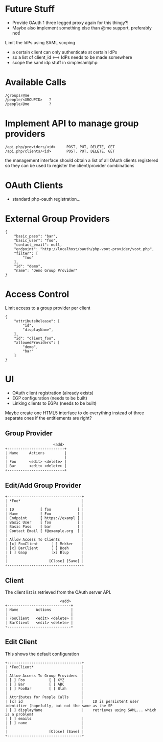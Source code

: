 # Future Stuff
* Provide OAuth 1 three legged proxy again for this thingy?!
* Maybe also implement something else than @me support, preferably not!

Limit the IdPs using SAML scoping
* a certain client can only authenticate at certain IdPs 
* so a list of client_id <--> IdPs needs to be made somewhere
* scope the saml idp stuff in simplesamlphp

# Available Calls
    /groups/@me
    /people/<GROUPID>   ?
    /people/@me         ?

# Implement API to manage group providers
    /api.php/providers/<id>     POST, PUT, DELETE, GET
    /api.php/clients/<id>       POST, PUT, DELETE, GET

the management interface should obtain a list of all OAuth clients registered
so they can be used to register the client/provider combinations

# OAuth Clients
* standard php-oauth registration...

# External Group Providers
    {
        "basic_pass": "bar", 
        "basic_user": "foo", 
        "contact_email": null, 
        "endpoint": "http://localhost/oauth/php-voot-provider/voot.php", 
        "filter": [
            "foo"
        ], 
        "id": "demo", 
        "name": "Demo Group Provider"
    }

# Access Control
Limit access to a group provider per client
   
    {
        "attributeRelease": [
            "id", 
            "displayName",
        ], 
        "id": "client_foo", 
        "allowedProviders": [
            "demo", 
            "bar"
        ]
    }

# UI
* OAuth client registration (already exists)
* EGP configuration (needs to be built)
* Linking clients to EGPs (needs to be built)

Maybe create one HTML5 interface to do everything instead of three separate 
ones if the entitlements are right?

## Group Provider

                          <add>
    +--------------------------+
    | Name     Actions         |
    |                          |
    | Foo      <edit> <delete> |
    | Bar      <edit> <delete> |
    +--------------------------+

## Edit/Add Group Provider

    +----------------------------------+
    | *Foo*                            |
    |                                  |
    | ID            [ foo            ] |
    | Name          [ Foo            ] |
    | Endpoint      [ https://exampl ] |
    | Basic User    [ foo            ] |
    | Basic Pass    [ bar            ] |
    | Contact Email [ f@example.org  ] |
    |                                  |
    | Allow Access To Clients          |
    | [x] FooClient      [ ] Mekker    |
    | [x] BarClient      [ ] Boeh      |
    | [ ] Gaap           [x] Blup      |
    |                                  |
    |                   [Close] [Save] |
    +----------------------------------+

## Client

The client list is retrieved from the OAuth server API.

                             <add>
    +-----------------------------+
    | Name        Actions         |
    |                             |
    | FooClient   <edit> <delete> | 
    | BarClient   <edit> <delete> |
    +-----------------------------+

## Edit Client

This shows the default configuration

    +----------------------------------+
    | *FooClient*                      |
    |                                  |
    | Allow Access To Group Providers  |
    | [ ] Foo           [ ] XYZ        |
    | [ ] Bar           [ ] ABC        |
    | [ ] FooBar        [ ] Blah       |
    |                                  |
    | Attributes for People Calls      |
    | [x] id                           |    ID is persistent user identifier (hopefully, but not the same as the SP
    | [ ] displayName                  |    retrieves using SAML... which is a problem!
    | [ ] emails                       |
    | [ ] name                         |
    |                                  |
    |                   [Close] [Save] |
    +----------------------------------+


